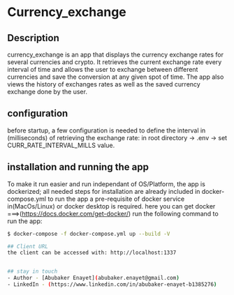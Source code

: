 # Currency_exchange

## Description
currency_exchange is an app that displays the currency exchange rates for several currencies and crypto. It retrieves the current exchange rate every interval of time and allows the user to exchange between 
different currencies and save the conversion at any given spot of time.
The app also views the history of exchanges rates as well as the saved currency exchange done by the user.


## configuration
before startup, a few configuration is needed to define the interval in (milliseconds) of retrieving the exchange rate: in root directory -> .env -> set CURR_RATE_INTERVAL_MILLS value.

## installation and running the app
To make it run easier and run independant of OS/Platform, the app is dockerized; all needed steps for installation are already included in docker-compose.yml
to run the app a pre-requisite of docker service in(MacOs/Linux) or docker desktop is required. here you can get docker ===>(https://docs.docker.com/get-docker/)
run the following command to run the app:

```bash
$ docker-compose -f docker-compose.yml up --build -V

## Client URL
the client can be accessed with: http://localhost:1337 


## stay in touch
- Author - [Abubaker Enayet](abubaker.enayet@gmail.com)
- LinkedIn - (https://www.linkedin.com/in/abubaker-enayet-b1385276)

